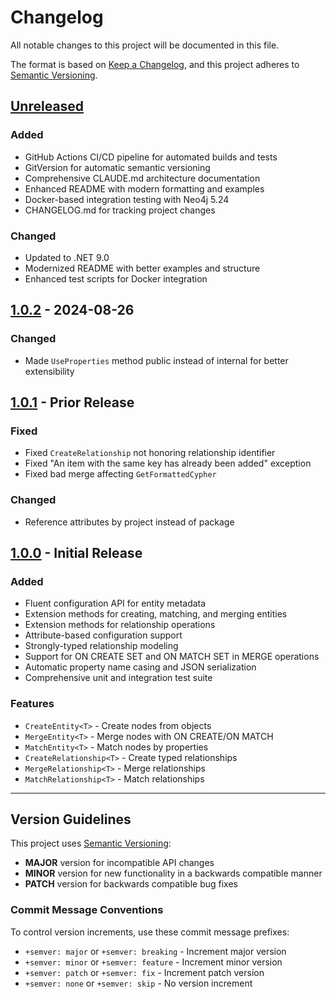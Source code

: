 # Changelog

All notable changes to this project will be documented in this file.

The format is based on [Keep a Changelog](https://keepachangelog.com/en/1.0.0/),
and this project adheres to [Semantic Versioning](https://semver.org/spec/v2.0.0.html).

## [Unreleased]

### Added
- GitHub Actions CI/CD pipeline for automated builds and tests
- GitVersion for automatic semantic versioning
- Comprehensive CLAUDE.md architecture documentation
- Enhanced README with modern formatting and examples
- Docker-based integration testing with Neo4j 5.24
- CHANGELOG.md for tracking project changes

### Changed
- Updated to .NET 9.0
- Modernized README with better examples and structure
- Enhanced test scripts for Docker integration

## [1.0.2] - 2024-08-26

### Changed
- Made `UseProperties` method public instead of internal for better extensibility

## [1.0.1] - Prior Release

### Fixed
- Fixed `CreateRelationship` not honoring relationship identifier
- Fixed "An item with the same key has already been added" exception
- Fixed bad merge affecting `GetFormattedCypher`

### Changed
- Reference attributes by project instead of package

## [1.0.0] - Initial Release

### Added
- Fluent configuration API for entity metadata
- Extension methods for creating, matching, and merging entities
- Extension methods for relationship operations
- Attribute-based configuration support
- Strongly-typed relationship modeling
- Support for ON CREATE SET and ON MATCH SET in MERGE operations
- Automatic property name casing and JSON serialization
- Comprehensive unit and integration test suite

### Features
- `CreateEntity<T>` - Create nodes from objects
- `MergeEntity<T>` - Merge nodes with ON CREATE/ON MATCH
- `MatchEntity<T>` - Match nodes by properties
- `CreateRelationship<T>` - Create typed relationships
- `MergeRelationship<T>` - Merge relationships
- `MatchRelationship<T>` - Match relationships

---

## Version Guidelines

This project uses [Semantic Versioning](https://semver.org/):

- **MAJOR** version for incompatible API changes
- **MINOR** version for new functionality in a backwards compatible manner
- **PATCH** version for backwards compatible bug fixes

### Commit Message Conventions

To control version increments, use these commit message prefixes:

- `+semver: major` or `+semver: breaking` - Increment major version
- `+semver: minor` or `+semver: feature` - Increment minor version
- `+semver: patch` or `+semver: fix` - Increment patch version
- `+semver: none` or `+semver: skip` - No version increment

[Unreleased]: https://github.com/simonpinn/Neo4jClient.Extension/compare/v1.0.2...HEAD
[1.0.2]: https://github.com/simonpinn/Neo4jClient.Extension/compare/v1.0.1...v1.0.2
[1.0.1]: https://github.com/simonpinn/Neo4jClient.Extension/compare/v1.0.0...v1.0.1
[1.0.0]: https://github.com/simonpinn/Neo4jClient.Extension/releases/tag/v1.0.0
